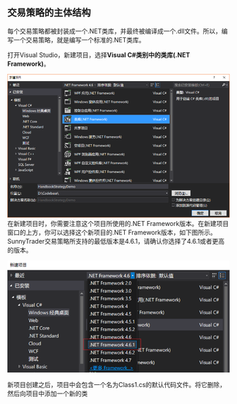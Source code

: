 ## 交易策略的主体结构

每个交易策略都被封装成一个.NET类库，并最终被编译成一个.dll文件。所以，编写一个交易策略，就是编写一个标准的.NET类库。

打开Visual Studio，新建项目，选择**Visual C\#**类别中的**类库\(.NET Framework\)**。

![](/assets/CreateNewProject.png)在新建项目时，你需要注意这个项目所使用的.NET Framework版本。在新建项目窗口的上方，你可以选择这个新项目的.NET Framework版本，如下图所示。SunnyTrader交易策略所支持的最低版本是4.6.1，请确认你选择了4.6.1或者更高的版本。

![](/assets/SelectNetFrameworkVersion.png)

新项目创建之后，项目中会包含一个名为Class1.cs的默认代码文件。将它删除，然后向项目中添加一个新的类

